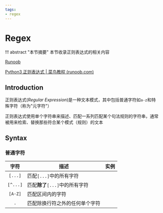 ```yaml
---
tags:
- regex
---
```


# Regex

!!! abstract "本节摘要"
    本节收录正则表达式的相关内容

[Runoob](https://www.runoob.com/regexp/regexp-tutorial.html)

[Python3 正则表达式 | 菜鸟教程 (runoob.com)](https://www.runoob.com/python3/python3-reg-expressions.html)

## Introduction

正则表达式(*Regular Expression*)是一种文本模式，其中包括普通字符如`a-z`和特殊字符（称为"元字符"）

正则表达式使用单个字符串来描述、匹配一系列匹配某个句法规则的字符串，通常被用来检索、替换那些符合某个模式（规则）的文本

## Syntax

### 普通字符

|    字符    | 描述                    | 实例  |
| :------: | --------------------- | --- |
| `[...]`  | 匹配`[...]`中的所有字符       |     |
| `[^...]` | 匹配**除了**`[...]`中的所有字符 |     |
| `[A-Z]`  | 匹配区间内的字符              |     |
|   `.`    | 匹配除换行符之外的任何单个字符       |     |
